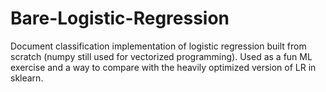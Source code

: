 # Bare-Logistic-Regression
Document classification implementation of logistic regression built from scratch (numpy still used for vectorized programming). Used as a fun ML exercise and a way to compare with the heavily optimized version of LR in sklearn.
